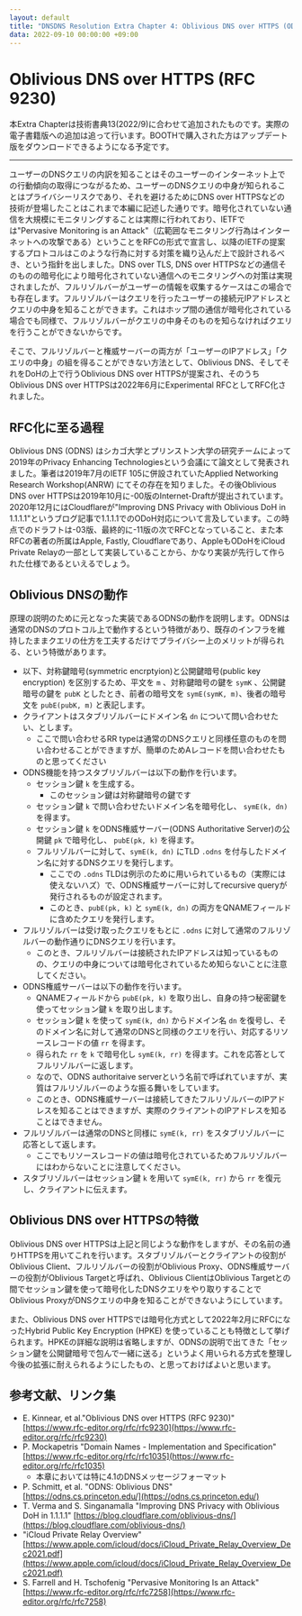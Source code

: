 ```yaml
---
layout: default
title: "DNSDNS Resolution Extra Chapter 4: Oblivious DNS over HTTPS (ODoH)"
data: 2022-09-10 00:00:00 +09:00
---
```


# Oblivious DNS over HTTPS (RFC 9230)

本Extra Chapterは技術書典13(2022/9)に合わせて追加されたものです。実際の電子書籍版への追加は追って行います。BOOTHで購入された方はアップデート版をダウンロードできるようになる予定です。

----

ユーザーのDNSクエリの内訳を知ることはそのユーザーのインターネット上での行動傾向の取得につながるため、ユーザーのDNSクエリの中身が知られることはプライバシーリスクであり、それを避けるためにDNS over HTTPSなどの技術が登場したことはこれまで本編に記述した通りです。暗号化されていない通信を大規模にモニタリングすることは実際に行われており、IETFでは"Pervasive Monitoring is an Attack"（広範囲なモニタリング行為はインターネットへの攻撃である）ということをRFCの形式で宣言し、以降のIETFの提案するプロトコルはこのような行為に対する対策を織り込んだ上で設計されるべき、という指針を出しました。DNS over TLS, DNS over HTTPSなどの通信そのものの暗号化により暗号化されていない通信へのモニタリングへの対策は実現されましたが、フルリゾルバーがユーザーの情報を収集するケースはこの場合でも存在します。フルリゾルバーはクエリを行ったユーザーの接続元IPアドレスとクエリの中身を知ることができます。これはホップ間の通信が暗号化されている場合でも同様で、フルリゾルバーがクエリの中身そのものを知らなければクエリを行うことができないからです。

そこで、フルリゾルバーと権威サーバーの両方が「ユーザーのIPアドレス」「クエリの中身」の組を得ることができない方法として、Oblivious DNS、そしてそれをDoHの上で行うOblivious DNS over HTTPSが提案され、そのうちOblivious DNS over HTTPSは2022年6月にExperimental RFCとしてRFC化されました。

## RFC化に至る過程

Oblivious DNS (ODNS) はシカゴ大学とプリンストン大学の研究チームによって2019年のPrivacy Enhancing Technologiesという会議にて論文として発表されました。筆者は2019年7月のIETF 105に併設されていたApplied Networking Research Workshop(ANRW) にてその存在を知りました。その後Oblivious DNS over HTTPSは2019年10月に-00版のInternet-Draftが提出されています。2020年12月にはCloudflareが"Improving DNS Privacy with Oblivious DoH in 1.1.1.1"というブログ記事で1.1.1.1でのODoH対応について言及しています。この時点でのドラフトは-03版、最終的に-11版の次でRFCとなっていること、また本RFCの著者の所属はApple, Fastly, Cloudflareであり、AppleもODoHをiCloud Private Relayの一部として実装していることから、かなり実装が先行して作られた仕様であるといえるでしょう。

## Oblivious DNSの動作

原理の説明のために元となった実装であるODNSの動作を説明します。ODNSは通常のDNSのプロトコル上で動作するという特徴があり、既存のインフラを維持したままクエリの仕方を工夫するだけでプライバシー上のメリットが得られる、という特徴があります。

- 以下、対称鍵暗号(symmetric encrptyion)と公開鍵暗号(public key encryption) を区別するため、平文を `m` 、対称鍵暗号の鍵を `symK` 、公開鍵暗号の鍵を `pubK` としたとき、前者の暗号文を `symE(symK, m)`、後者の暗号文を `pubE(pubK, m)` と表記します。
- クライアントはスタブリゾルバーにドメイン名 `dn` について問い合わせたい、とします。
	- ここで問い合わせるRR typeは通常のDNSクエリと同様任意のものを問い合わせることができますが、簡単のためAレコードを問い合わせたものと思ってください
- ODNS機能を持つスタブリゾルバーは以下の動作を行います。
	- セッション鍵 `k` を生成する。
        - このセッション鍵は対称鍵暗号の鍵です
	- セッション鍵 `k` で問い合わせたいドメイン名を暗号化し、 `symE(k, dn)` を得ます。
	- セッション鍵 `k` をODNS権威サーバー(ODNS Authoritative Server)の公開鍵 `pk` で暗号化し、 `pubE(pk, k)` を得ます。
	- フルリゾルバーに対して、`symE(k, dn)` にTLD `.odns` を付与したドメイン名に対するDNSクエリを発行します。
		- ここでの `.odns` TLDは例示のために用いられているもの（実際には使えないハズ）で、ODNS権威サーバーに対してrecursive queryが発行されるものが設定されます。
		- このとき、`pubE(pk, k)` と `symE(k, dn)` の両方をQNAMEフィールドに含めたクエリを発行します。
- フルリゾルバーは受け取ったクエリをもとに `.odns` に対して通常のフルリゾルバーの動作通りにDNSクエリを行います。
	- このとき、フルリゾルバーは接続されたIPアドレスは知っているものの、クエリの中身については暗号化されているため知らないことに注意してください。
- ODNS権威サーバーは以下の動作を行います。
	- QNAMEフィールドから `pubE(pk, k)` を取り出し、自身の持つ秘密鍵を使ってセッション鍵 `k` を取り出します。
	- セッション鍵 `k` を使って `symE(k, dn)` からドメイン名 `dn` を復号し、そのドメイン名に対して通常のDNSと同様のクエリを行い、対応するリソースレコードの値 `rr` を得ます。
	- 得られた `rr` を `k` で暗号化し `symE(k, rr)` を得ます。これを応答としてフルリゾルバーに返します。
	- なので、ODNS authoritaive serverという名前で呼ばれていますが、実質はフルリゾルバーのような振る舞いをしています。
	- このとき、ODNS権威サーバーは接続してきたフルリゾルバーのIPアドレスを知ることはできますが、実際のクライアントのIPアドレスを知ることはできません。
- フルリゾルバーは通常のDNSと同様に `symE(k, rr)` をスタブリゾルバーに応答として返します。
	- ここでもリソースレコードの値は暗号化されているためフルリゾルバーにはわからないことに注意してください。
- スタブリゾルバーはセッション鍵 `k` を用いて `symE(k, rr)` から `rr` を復元し、クライアントに伝えます。

## Oblivious DNS over HTTPSの特徴

Oblivious DNS over HTTPSは上記と同じような動作をしますが、その名前の通りHTTPSを用いてこれを行います。スタブリゾルバーとクライアントの役割がOblivious Client、フルリゾルバーの役割がOblivious Proxy、ODNS権威サーバーの役割がOblivious Targetと呼ばれ、Oblivious ClientはOblivious Targetとの間でセッション鍵を使って暗号化したDNSクエリをやり取りすることでOblivious ProxyがDNSクエリの中身を知ることができないようにしています。

また、Oblivious DNS over HTTPSでは暗号化方式として2022年2月にRFCになったHybrid Public Key Encryption (HPKE) を使っていることも特徴として挙げられます。HPKEの詳細な説明は省略しますが、ODNSの説明で出てきた「セッション鍵を公開鍵暗号で包んで一緒に送る」というよく用いられる方式を整理し今後の拡張に耐えられるようにしたもの、と思っておけばよいと思います。

## 参考文献、リンク集

- E. Kinnear, et al."Oblivious DNS over HTTPS (RFC 9230)" [https://www.rfc-editor.org/rfc/rfc9230](https://www.rfc-editor.org/rfc/rfc9230)
- P. Mockapetris "Domain Names - Implementation and Specification" [https://www.rfc-editor.org/rfc/rfc1035](https://www.rfc-editor.org/rfc/rfc1035)
	- 本章においては特に4.1のDNSメッセージフォーマット
- P. Schmitt, et al. "ODNS: Oblivious DNS" [https://odns.cs.princeton.edu/](https://odns.cs.princeton.edu/)
- T. Verma and S. Singanamalla "Improving DNS Privacy with Oblivious DoH in 1.1.1.1" [https://blog.cloudflare.com/oblivious-dns/](https://blog.cloudflare.com/oblivious-dns/)
- "iCloud Private Relay Overview" [https://www.apple.com/icloud/docs/iCloud_Private_Relay_Overview_Dec2021.pdf](https://www.apple.com/icloud/docs/iCloud_Private_Relay_Overview_Dec2021.pdf)
- S. Farrell and H. Tschofenig "Pervasive Monitoring Is an Attack" [https://www.rfc-editor.org/rfc/rfc7258](https://www.rfc-editor.org/rfc/rfc7258)